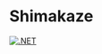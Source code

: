 # Shimakaze

[![.NET](https://github.com/QuantSquare/Shimakaze/actions/workflows/dotnet.yml/badge.svg)](https://github.com/QuantSquare/Shimakaze/actions/workflows/dotnet.yml)
